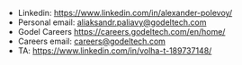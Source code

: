 * Linkedin: https://www.linkedin.com/in/alexander-polevoy/
* Personal email: aliaksandr.paliavy@godeltech.com
* Godel Careers https://careers.godeltech.com/en/home/
* Careers email: careers@godeltech.com
* TA: https://www.linkedin.com/in/volha-t-189737148/

